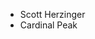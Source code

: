 * Scott Herzinger
* Cardinal Peak

<!---
srherzinger/srherzinger is a ✨ special ✨ repository because its `README.md` (this file) appears on your GitHub profile.
You can click the Preview link to take a look at your changes.
--->
